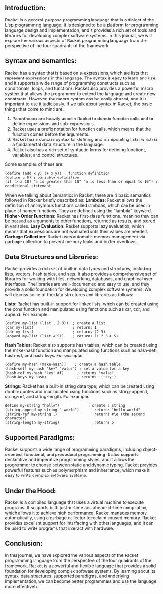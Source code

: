  **Introduction**:
 ------
Racket is a general-purpose programming language that is a dialect of the Lisp programming language. It is designed to be a platform for programming language 
design and implementation, and it provides a rich set of tools and libraries for developing complex software systems. In this journal, we will explore the various 
aspects of Racket programming language from the perspective of the four quadrants of the framework.

**Syntax and Semantics**:
------
Racket has a syntax that is based on s-expressions, which are lists that represent expressions in the language. The syntax is easy to learn and use, and it 
supports a wide range of programming constructs such as conditionals, loops, and functions. Racket also provides a powerful macro system that allows the programmer 
to extend the language and create new constructs. However, the macro system can be easily abused, and it is important to use it judiciously.
If we talk about syntax in Racket, the basic things that come to mind are:
1) Parentheses are heavily used in Racket to denote function calls and to define expressions and sub-expressions.
2) Racket uses a prefix notation for function calls, which means that the function comes before the arguments.
3) Racket has a concise syntax for defining and manipulating lists, which is a fundamental data structure in the language.
4) Racket also has a rich set of syntactic forms for defining functions, variables, and control structures.

Some examples of these are:
```racket
(define (add x y) (+ x y)) ; function definition
(define a 5) ; variable definition
(if (> a 10) "a is greater than 10" "a is less than or equal to 10") ; conditional statement
```

When we talking about Semantics in Racket, there are 4 basic semantics followed in Racker briefly described as:
**Lambdas**: Racket allows the definition of anonymous functions called lambdas, which can be used in place of named functions. They are defined using the "lambda" keyword.
**Higher-Order Functions**: Racket has first-class functions, meaning they can be passed as arguments to other functions, returned as results, and stored in variables.
**Lazy Evaluation**: Racket supports lazy evaluation, which means that expressions are not evaluated until their values are needed.
**Garbage Collection**: Racket uses automatic memory management via garbage collection to prevent memory leaks and buffer overflows.

**Data Structures and Libraries**:
------
Racket provides a rich set of built-in data types and structures, including lists, vectors, hash tables, and sets. It also provides a comprehensive set of 
libraries for working with files, networking, databases, and graphical user interfaces. The libraries are well-documented and easy to use, and they provide a solid 
foundation for developing complex software systems. We will discuss some of the data structures and libraries as follows:

**Lists**: Racket has built-in support for linked lists, which can be created using the cons function and manipulated using functions such as car, cdr, and append. For example:
```racket
(define my-list (list 1 2 3))  ; create a list
(car my-list)                  ; returns 1
(cdr my-list)                  ; returns (2 3)
(append my-list (list 4 5))    ; returns (1 2 3 4 5)
```

**Hash Tables**: Racket also supports hash tables, which can be created using the make-hash function and manipulated using functions such as hash-set!, hash-ref, and hash-keys. 
For example:
```racket
(define my-hash (make-hash))    ; create a hash table
(hash-set! my-hash "key" "value") ; set a value for a key
(hash-ref my-hash "key" #f)      ; returns "value"
(hash-keys my-hash)              ; returns '("key")
```

**Strings**: Racket has a built-in string data type, which can be created using double quotes and manipulated using functions such as string-append, string-ref, and string-length. 
For example:
```racket
define my-string "hello")             ; create a string
(string-append my-string " world")     ; returns "hello world"
(string-ref my-string 1)               ; returns #\e (the second character)
(string-length my-string)              ; returns 5
```

**Supported Paradigms**:
------
Racket supports a wide range of programming paradigms, including object-oriented, functional, and procedural programming. It also supports declarative
and imperative programming styles, and it allows the programmer to choose between static and dynamic typing. Racket provides powerful features such as polymorphism 
and inheritance, which make it easy to write complex software systems.

**Under the Hood**:
------
Racket is a compiled language that uses a virtual machine to execute programs. It supports both just-in-time and ahead-of-time compilation, which allows it to 
achieve high performance. Racket manages memory automatically, using a garbage collector to reclaim unused memory. Racket provides excellent support for interfacing 
with other languages, and it can be used to write programs that interact with hardware.

**Conclusion**:
------
In this journal, we have explored the various aspects of the Racket programming language from the perspective of the four quadrants of the framework. 
Racket is a powerful and flexible language that provides a solid foundation for developing complex software systems. By learning about its syntax, data structures, 
supported paradigms, and underlying implementation, we can become better programmers and use the language more effectively.
